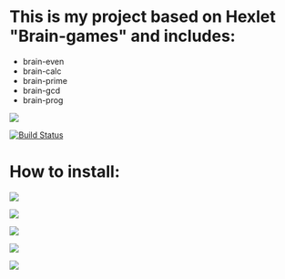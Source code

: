 # This is my project based on Hexlet "Brain-games" and includes:
<ul>
 <li>brain-even</li>
 <li>brain-calc</li>
 <li>brain-prime</li>
 <li>brain-gcd</li>
 <li>brain-prog</li>
</ul>

<a href="https://codeclimate.com/github/codeclimate/codeclimate/maintainability"><img src="https://api.codeclimate.com/v1/badges/a99a88d28ad37a79dbf6/maintainability" /></a>

[![Build Status](https://travis-ci.org/Sarassswaty/backend-project-lvl1.svg?branch=master)](https://travis-ci.org/Sarassswaty/backend-project-lvl1)

# How to install:

<a href="https://asciinema.org/a/qhJMTZjNi66upDyCceOPno7eO" target="_blank"><img src="https://asciinema.org/a/qhJMTZjNi66upDyCceOPno7eO.svg" /></a>

<a href="https://asciinema.org/a/JGqcBUx7htlhpmJIVCRbkZJiW" target="_blank"><img src="https://asciinema.org/a/JGqcBUx7htlhpmJIVCRbkZJiW.svg" /></a>

<a href="https://asciinema.org/a/JQqSlNUfZwiqu04geGOjldmBE" target="_blank"><img src="https://asciinema.org/a/JQqSlNUfZwiqu04geGOjldmBE.svg" /></a>

<a href="https://asciinema.org/a/j5VDX9g0neTHmj0CIZYiHxbiN" target="_blank"><img src="https://asciinema.org/a/j5VDX9g0neTHmj0CIZYiHxbiN.svg" /></a>

<a href="https://asciinema.org/a/I4MxYddTkyERtIYjJwbTAEQN1" target="_blank"><img src="https://asciinema.org/a/I4MxYddTkyERtIYjJwbTAEQN1.svg" /></a>
